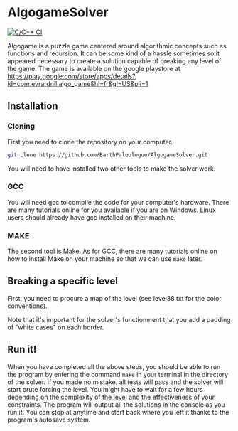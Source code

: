 # AlgogameSolver

[![C/C++ CI](https://github.com/BarthPaleologue/AlgogameSolver/actions/workflows/c-cpp.yml/badge.svg)](https://github.com/BarthPaleologue/AlgogameSolver/actions/workflows/c-cpp.yml)

Algogame is a puzzle game centered around algorithmic concepts such as functions and recursion. It can be some kind of a hassle sometimes so it appeared necessary to create a solution capable of breaking any level of the game. The game is available on the google playstore at <a href="https://play.google.com/store/apps/details?id=com.evrardnil.algo_game&hl=fr&gl=US&pli=1">https://play.google.com/store/apps/details?id=com.evrardnil.algo_game&hl=fr&gl=US&pli=1</a>

## Installation

### Cloning

First you need to clone the repository on your computer.

```sh
git clone https://github.com/BarthPaleologue/AlgogameSolver.git
```

You will need to have installed two other tools to make the solver work.

### GCC

You will need gcc to compile the code for your computer's hardware. There are many tutorials online for you available if you are on Windows. Linux users should already have gcc installed on their machine.
### MAKE

The second tool is Make. As for GCC, there are many tutorials online on how to install Make on your machine so that we can use `make` later.

## Breaking a specific level

First, you need to procure a map of the level (see level38.txt for the color conventions). 

Note that it's important for the solver's functionment that you add a padding of "white cases" on each border.


## Run it!

When you have completed all the above steps, you should be able to run the program by entering the command `make` in your terminal in the directory of the solver. If you made no mistake, all tests will pass and the solver will start brute forcing the level.
You might have to wait for a few hours depending on the complexity of the level and the effectiveness of your constraints.
The program will output all the solutions in the console as you run it.
You can stop at anytime and start back where you left it thanks to the program's autosave system.
